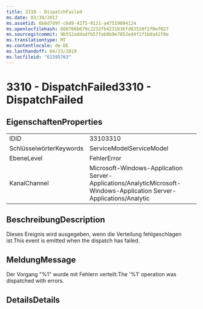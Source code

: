```yaml
---
title: 3310 - DispatchFailed
ms.date: 03/30/2017
ms.assetid: 6b8d7d9f-c6d9-4275-9121-a47519094124
ms.openlocfilehash: 608706b679c2232fb4231836fd83520f2f0ef027
ms.sourcegitcommit: 9b552addadfb57fab0b9e7852ed4f1f1b8a42f8e
ms.translationtype: MT
ms.contentlocale: de-DE
ms.lasthandoff: 04/23/2019
ms.locfileid: "61595763"
---
```

# <a name="3310---dispatchfailed"></a><span data-ttu-id="7fb54-102">3310 - DispatchFailed</span><span class="sxs-lookup"><span data-stu-id="7fb54-102">3310 - DispatchFailed</span></span>
## <a name="properties"></a><span data-ttu-id="7fb54-103">Eigenschaften</span><span class="sxs-lookup"><span data-stu-id="7fb54-103">Properties</span></span>  
  
|||  
|-|-|  
|<span data-ttu-id="7fb54-104">ID</span><span class="sxs-lookup"><span data-stu-id="7fb54-104">ID</span></span>|<span data-ttu-id="7fb54-105">3310</span><span class="sxs-lookup"><span data-stu-id="7fb54-105">3310</span></span>|  
|<span data-ttu-id="7fb54-106">Schlüsselwörter</span><span class="sxs-lookup"><span data-stu-id="7fb54-106">Keywords</span></span>|<span data-ttu-id="7fb54-107">ServiceModel</span><span class="sxs-lookup"><span data-stu-id="7fb54-107">ServiceModel</span></span>|  
|<span data-ttu-id="7fb54-108">Ebene</span><span class="sxs-lookup"><span data-stu-id="7fb54-108">Level</span></span>|<span data-ttu-id="7fb54-109">Fehler</span><span class="sxs-lookup"><span data-stu-id="7fb54-109">Error</span></span>|  
|<span data-ttu-id="7fb54-110">Kanal</span><span class="sxs-lookup"><span data-stu-id="7fb54-110">Channel</span></span>|<span data-ttu-id="7fb54-111">Microsoft-Windows-Application Server-Applications/Analytic</span><span class="sxs-lookup"><span data-stu-id="7fb54-111">Microsoft-Windows-Application Server-Applications/Analytic</span></span>|  
  
## <a name="description"></a><span data-ttu-id="7fb54-112">Beschreibung</span><span class="sxs-lookup"><span data-stu-id="7fb54-112">Description</span></span>  
 <span data-ttu-id="7fb54-113">Dieses Ereignis wird ausgegeben, wenn die Verteilung fehlgeschlagen ist.</span><span class="sxs-lookup"><span data-stu-id="7fb54-113">This event is emitted when the dispatch has failed.</span></span>  
  
## <a name="message"></a><span data-ttu-id="7fb54-114">Meldung</span><span class="sxs-lookup"><span data-stu-id="7fb54-114">Message</span></span>  
 <span data-ttu-id="7fb54-115">Der Vorgang "%1" wurde mit Fehlern verteilt.</span><span class="sxs-lookup"><span data-stu-id="7fb54-115">The '%1' operation was dispatched with errors.</span></span>  
  
## <a name="details"></a><span data-ttu-id="7fb54-116">Details</span><span class="sxs-lookup"><span data-stu-id="7fb54-116">Details</span></span>
